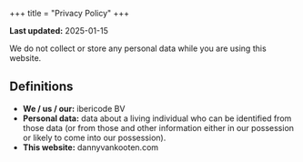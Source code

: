 +++
title = "Privacy Policy"
+++

**Last updated:** 2025-01-15

We do not collect or store any personal data while you are using this website.

## Definitions

- **We / us / our:** ibericode BV
- **Personal data:** data about a living individual who can be identified from those data (or from those and other information either in our possession or likely to come into our possession).
- **This website:** dannyvankooten.com
